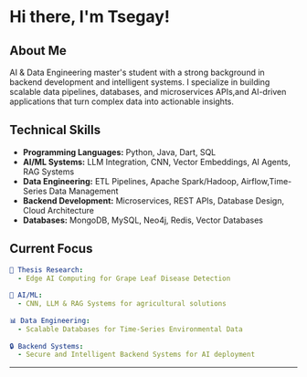 # Hi there, I'm Tsegay!

## About Me
AI & Data Engineering master's student with a strong background in backend development and intelligent systems. I specialize in building scalable data pipelines, databases, and microservices APIs,and AI-driven applications that turn complex data into actionable insights.
## Technical Skills
- **Programming Languages:** Python, Java, Dart, SQL
- **AI/ML Systems:** LLM Integration, CNN, Vector Embeddings, AI Agents, RAG Systems
- **Data Engineering:** ETL Pipelines, Apache Spark/Hadoop, Airflow,Time-Series Data Management
- **Backend Development:** Microservices, REST APIs, Database Design, Cloud Architecture
- **Databases:** MongoDB, MySQL, Neo4j, Redis, Vector Databases
## Current Focus
```yaml
🔬 Thesis Research:
  - Edge AI Computing for Grape Leaf Disease Detection
  
🤖 AI/ML:
  - CNN, LLM & RAG Systems for agricultural solutions
  
📊 Data Engineering:
  - Scalable Databases for Time-Series Environmental Data
  
🔒 Backend Systems:
  - Secure and Intelligent Backend Systems for AI deployment
```
---



